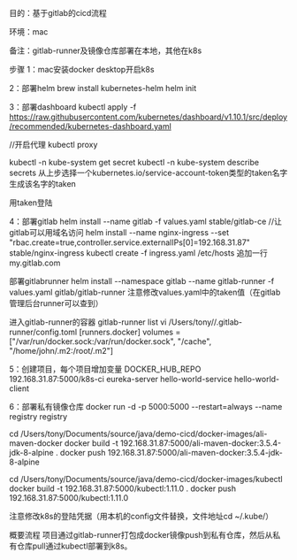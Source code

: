 目的：基于gitlab的cicd流程

环境：mac 

备注：gitlab-runner及镜像仓库部署在本地，其他在k8s

步骤
1：mac安装docker desktop开启k8s

2：部署helm
brew install kubernetes-helm
helm init

3：部署dashboard
kubectl apply -f https://raw.githubusercontent.com/kubernetes/dashboard/v1.10.1/src/deploy/recommended/kubernetes-dashboard.yaml

//开启代理
kubectl proxy

kubectl -n kube-system get secret
kubectl -n kube-system describe secrets 从上步选择一个kubernetes.io/service-account-token类型的taken名字生成该名字的taken

用taken登陆

4：部署gitlab
helm install --name gitlab -f values.yaml stable/gitlab-ce
//让gitlab可以用域名访问
helm install --name nginx-ingress --set "rbac.create=true,controller.service.externalIPs[0]=192.168.31.87" stable/nginx-ingress
kubectl create -f ingress.yaml
/etc/hosts 追加一行my.gitlab.com

部署gitlabrunner
helm install --namespace gitlab --name gitlab-runner -f values.yaml gitlab/gitlab-runner
注意修改values.yaml中的taken值（在gitlab管理后台runner可以查到）

进入gitlab-runner的容器
gitlab-runner list
vi /Users/tony//.gitlab-runner/config.toml
[runners.docker]
volumes = ["/var/run/docker.sock:/var/run/docker.sock", "/cache", "/home/john/.m2:/root/.m2"]

5：创建项目，每个项目增加变量
DOCKER_HUB_REPO 192.168.31.87:5000/k8s-ci
eureka-server
hello-world-service
hello-world-client

6：部署私有镜像仓库
docker run -d -p 5000:5000 --restart=always --name registry registry

cd /Users/tony/Documents/source/java/demo-cicd/docker-images/ali-maven-docker
docker build -t 192.168.31.87:5000/ali-maven-docker:3.5.4-jdk-8-alpine .
docker push 192.168.31.87:5000/ali-maven-docker:3.5.4-jdk-8-alpine

cd /Users/tony/Documents/source/java/demo-cicd/docker-images/kubectl
docker build -t 192.168.31.87:5000/kubectl:1.11.0 . 
docker push 192.168.31.87:5000/kubectl:1.11.0

注意修改k8s的登陆凭据（用本机的config文件替换，文件地址cd ~/.kube/）

概要流程
项目通过gitlab-runner打包成docker镜像push到私有仓库，然后从私有仓库pull通过kubectl部署到k8s。



